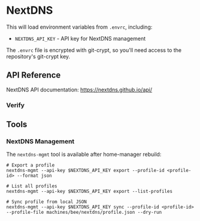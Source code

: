 # NextDNS

This will load environment variables from `.envrc`, including:
- `NEXTDNS_API_KEY` - API key for NextDNS management

The `.envrc` file is encrypted with git-crypt, so you'll need access to the repository's git-crypt key.

## API Reference

NextDNS API documentation: https://nextdns.github.io/api/

### Verify

## Tools

### NextDNS Management

The `nextdns-mgmt` tool is available after home-manager rebuild:

```console
# Export a profile
nextdns-mgmt --api-key $NEXTDNS_API_KEY export --profile-id <profile-id> --format json

# List all profiles
nextdns-mgmt --api-key $NEXTDNS_API_KEY export --list-profiles

# Sync profile from local JSON
nextdns-mgmt --api-key $NEXTDNS_API_KEY sync --profile-id <profile-id> --profile-file machines/bee/nextdns/profile.json --dry-run
```

